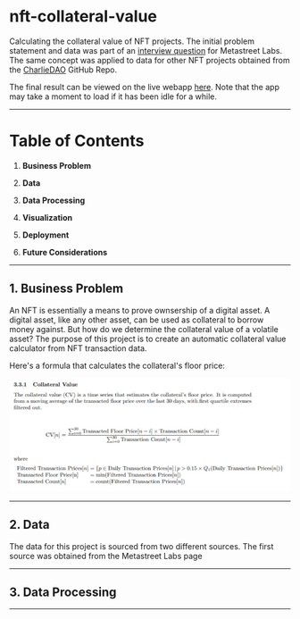 # nft-collateral-value
Calculating the collateral value of NFT projects. The initial problem statement and data was part of an [interview question](https://metastreet.notion.site/Senior-Data-Scientist-Engineer-bad2e7e9a8e340d3a23ff77faa56548d) for Metastreet Labs. The same concept was applied to data for other NFT projects obtained from the [CharlieDAO](https://github.com/charliedao-eth/NterpriseFT/tree/main/data) GitHub Repo. 

The final result can be viewed on the live webapp [here](https://nftcvcalculator.herokuapp.com/). Note that the app may take a moment to load if it has been idle for a while. 

---

# Table of Contents
1. **Business Problem**

2. **Data**

3. **Data Processing**

4. **Visualization**

5. **Deployment**

6. **Future Considerations**

---
## 1. Business Problem

An NFT is essentially a means to prove ownsership of a digital asset. A digital asset, like any other asset, can be used as collateral to borrow money against. But how do we determine the collateral value of a volatile asset? The purpose of this project is to create an automatic collateral value calculator from NFT transaction data. 

Here's a formula that calculates the collateral's floor price:

<img  src="https://github.com/s-mushnoori/nft-collateral-value/blob/main/Images/cv_formula.jpg" width=600>

---
## 2. Data

The data for this project is sourced from two different sources. The first source was obtained from the Metastreet Labs page

---
## 3. Data Processing


---

